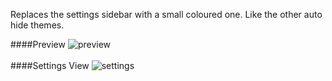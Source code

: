 Replaces the settings sidebar with a small coloured one. Like the other auto hide themes.



####Preview
![preview](https://satoru8.github.io/AdjustableGuilds/Assets/)
<br><br>
####Settings View
![settings](https://satoru8.github.io/AutoHideGuildsChannels/Assets/)